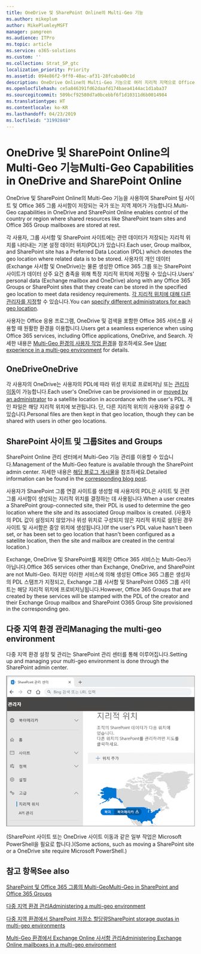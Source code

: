 ```yaml
---
title: OneDrive 및 SharePoint Online의 Multi-Geo 기능
ms.author: mikeplum
author: MikePlumleyMSFT
manager: pamgreen
ms.audience: ITPro
ms.topic: article
ms.service: o365-solutions
ms.custom: ''
ms.collection: Strat_SP_gtc
localization_priority: Priority
ms.assetid: 094e86f2-9ff0-40ac-af31-28fcaba00c1d
description: OneDrive Online의 Multi-Geo 기능으로 여러 지리적 지역으로 Office 365 범위를 확장합니다.
ms.openlocfilehash: ce5a846391fd62daafd174baea4144ac1d1aba37
ms.sourcegitcommit: 509bcf92580d7a0bcebbf6f1d10311d6b0014984
ms.translationtype: HT
ms.contentlocale: ko-KR
ms.lasthandoff: 04/23/2019
ms.locfileid: "31992848"
---
```

# <a name="multi-geo-capabilities-in-onedrive-and-sharepoint-online"></a><span data-ttu-id="83b23-103">OneDrive 및 SharePoint Online의 Multi-Geo 기능</span><span class="sxs-lookup"><span data-stu-id="83b23-103">Multi-Geo Capabilities in OneDrive and SharePoint Online</span></span>

<span data-ttu-id="83b23-104">OneDrive 및 SharePoint Online의 Multi-Geo 기능을 사용하여 SharePoint 팀 사이트 및 Office 365 그룹 사서함이 저장되는 국가 또는 지역 제어가 가능합니다.</span><span class="sxs-lookup"><span data-stu-id="83b23-104">Multi-Geo capabilities in OneDrive and SharePoint Online enables control of the country or region where shared resources like SharePoint team sites and Office 365 Group mailboxes are stored at rest.</span></span>

<span data-ttu-id="83b23-105">각 사용자, 그룹 사서함 및 SharePoint 사이트에는 관련 데이터가 저장되는 지리적 위치를 나타내는 기본 설정 데이터 위치(PDL)가 있습니다.</span><span class="sxs-lookup"><span data-stu-id="83b23-105">Each user, Group mailbox, and SharePoint site has a Preferred Data Location (PDL) which denotes the geo location where related data is to be stored.</span></span> <span data-ttu-id="83b23-106">사용자의 개인 데이터(Exchange 사서함 및 OneDrive)는 물론 생성한 Office 365 그룹 또는 SharePoint 사이트가 데이터 상주 요건 충족을 위해 특정 지리적 위치에 저장될 수 있습니다.</span><span class="sxs-lookup"><span data-stu-id="83b23-106">Users' personal data (Exchange mailbox and OneDrive) along with any Office 365 Groups or SharePoint sites that they create can be stored in the specified geo location to meet data residency requirements.</span></span> <span data-ttu-id="83b23-107">[각 지리적 위치에 대해 다른 관리자를 지정](add-a-sharepoint-geo-admin.md)할 수 있습니다.</span><span class="sxs-lookup"><span data-stu-id="83b23-107">You can [specify different administrators for each geo location](add-a-sharepoint-geo-admin.md).</span></span>

<span data-ttu-id="83b23-108">사용자는 Office 응용 프로그램, OneDrive 및 검색을 포함한 Office 365 서비스를 사용할 때 원활한 환경을 이용합니다.</span><span class="sxs-lookup"><span data-stu-id="83b23-108">Users get a seamless experience when using Office 365 services, including Office applications, OneDrive, and Search.</span></span> <span data-ttu-id="83b23-109">자세한 내용은 [Multi-Geo 환경의 사용자 작업 환경](multi-geo-user-experience.md)을 참조하세요.</span><span class="sxs-lookup"><span data-stu-id="83b23-109">See [User experience in a multi-geo environment](multi-geo-user-experience.md) for details.</span></span>

## <a name="onedrive"></a><span data-ttu-id="83b23-110">OneDrive</span><span class="sxs-lookup"><span data-stu-id="83b23-110">OneDrive</span></span>

<span data-ttu-id="83b23-111">각 사용자의 OneDrive는 사용자의 PDL에 따라 위성 위치로 프로비저닝 또는 [관리자 이동](move-onedrive-between-geo-locations.md)이 가능합니다.</span><span class="sxs-lookup"><span data-stu-id="83b23-111">Each user's OneDrive can be provisioned in or [moved by an administrator](move-onedrive-between-geo-locations.md) to a satellite location in accordance with the user's PDL.</span></span> <span data-ttu-id="83b23-112">개인 파일은 해당 지리적 위치에 보관됩니다. 단, 다른 지리적 위치의 사용자와 공유할 수 있습니다.</span><span class="sxs-lookup"><span data-stu-id="83b23-112">Personal files are then kept in that geo location, though they can be shared with users in other geo locations.</span></span>

## <a name="sharepoint-sites-and-groups"></a><span data-ttu-id="83b23-113">SharePoint 사이트 및 그룹</span><span class="sxs-lookup"><span data-stu-id="83b23-113">Sites and Groups</span></span>

<span data-ttu-id="83b23-114">SharePoint Online 관리 센터에서 Multi-Geo 기능 관리를 이용할 수 있습니다.</span><span class="sxs-lookup"><span data-stu-id="83b23-114">Management of the Multi-Geo feature is available through the SharePoint admin center.</span></span> <span data-ttu-id="83b23-115">자세한 내용은 [해당 블로그 게시물](https://techcommunity.microsoft.com/t5/Office-365-Blog/Now-available-Multi-Geo-in-SharePoint-and-Office-365-Groups/ba-p/263302)을 참조하세요.</span><span class="sxs-lookup"><span data-stu-id="83b23-115">Detailed information can be found in the [corresponding blog post](https://techcommunity.microsoft.com/t5/Office-365-Blog/Now-available-Multi-Geo-in-SharePoint-and-Office-365-Groups/ba-p/263302).</span></span>

<span data-ttu-id="83b23-116">사용자가 SharePoint 그룹 연결 사이트를 생성할 때 사용자의 PDL은 사이트 및 관련 그룹 사서함이 생성되는 지리적 위치를 결정하는 데 사용됩니다.</span><span class="sxs-lookup"><span data-stu-id="83b23-116">When a user creates a SharePoint group-connected site, their PDL is used to determine the geo location where the site and its associated Group mailbox is created.</span></span> <span data-ttu-id="83b23-117">(사용자의 PDL 값이 설정되지 않았거나 위성 위치로 구성되지 않은 지리적 위치로 설정된 경우 사이트 및 사서함은 중앙 위치에 생성됩니다.)</span><span class="sxs-lookup"><span data-stu-id="83b23-117">(If the user's PDL value hasn't been set, or has been set to geo location that hasn't been configured as a satellite location, then the site and mailbox are created in the central location.)</span></span>

<span data-ttu-id="83b23-118">Exchange, OneDrive 및 SharePoint를 제외한 Office 365 서비스는 Multi-Geo가 아닙니다.</span><span class="sxs-lookup"><span data-stu-id="83b23-118">Office 365 services other than Exchange, OneDrive, and SharePoint are not Multi-Geo.</span></span> <span data-ttu-id="83b23-119">하지만 이러한 서비스에 의해 생성된 Office 365 그룹은 생성자의 PDL 스탬프가 지정되고, Exchange 그룹 사서함 및 SharePoint O365 그룹 사이트는 해당 지리적 위치에 프로비저닝됩니다.</span><span class="sxs-lookup"><span data-stu-id="83b23-119">However, Office 365 Groups that are created by these services will be stamped with the PDL of the creator and their Exchange Group mailbox and SharePoint O365 Group Site provisioned in the corresponding geo.</span></span> 

## <a name="managing-the-multi-geo-environment"></a><span data-ttu-id="83b23-120">다중 지역 환경 관리</span><span class="sxs-lookup"><span data-stu-id="83b23-120">Managing the multi-geo environment</span></span>

<span data-ttu-id="83b23-121">다중 지역 환경 설정 및 관리는 SharePoint 관리 센터를 통해 이루어집니다.</span><span class="sxs-lookup"><span data-stu-id="83b23-121">Setting up and managing your multi-geo environment is done through the SharePoint admin center.</span></span> 

![SharePoint 관리 센터의 지리적 위치 페이지 스크린샷](media/sharepoint-multi-geo-admin-center.png)

<span data-ttu-id="83b23-123">(SharePoint 사이트 또는 OneDrive 사이트 이동과 같은 일부 작업은 Microsoft PowerShell을 필요로 합니다.)</span><span class="sxs-lookup"><span data-stu-id="83b23-123">(Some actions, such as moving a SharePoint site or a OneDrive site require Microsoft PowerShell.)</span></span>

## <a name="see-also"></a><span data-ttu-id="83b23-124">참고 항목</span><span class="sxs-lookup"><span data-stu-id="83b23-124">See also</span></span>

[<span data-ttu-id="83b23-125">SharePoint 및 Office 365 그룹의 Multi-Geo</span><span class="sxs-lookup"><span data-stu-id="83b23-125">Multi-Geo in SharePoint and Office 365 Groups</span></span>](https://techcommunity.microsoft.com/t5/Office-365-Blog/Now-available-Multi-Geo-in-SharePoint-and-Office-365-Groups/ba-p/263302)

[<span data-ttu-id="83b23-126">다중 지역 환경 관리</span><span class="sxs-lookup"><span data-stu-id="83b23-126">Administering a multi-geo environment</span></span>](administering-a-multi-geo-environment.md)

[<span data-ttu-id="83b23-127">다중 지역 환경에서 SharePoint 저장소 할당량</span><span class="sxs-lookup"><span data-stu-id="83b23-127">SharePoint storage quotas in multi-geo environments</span></span>](sharepoint-multi-geo-storage-quota.md)

[<span data-ttu-id="83b23-128">Multi-Geo 환경에서 Exchange Online 사서함 관리</span><span class="sxs-lookup"><span data-stu-id="83b23-128">Administering Exchange Online mailboxes in a multi-geo environment</span></span>](administering-exchange-online-multi-geo.md)
